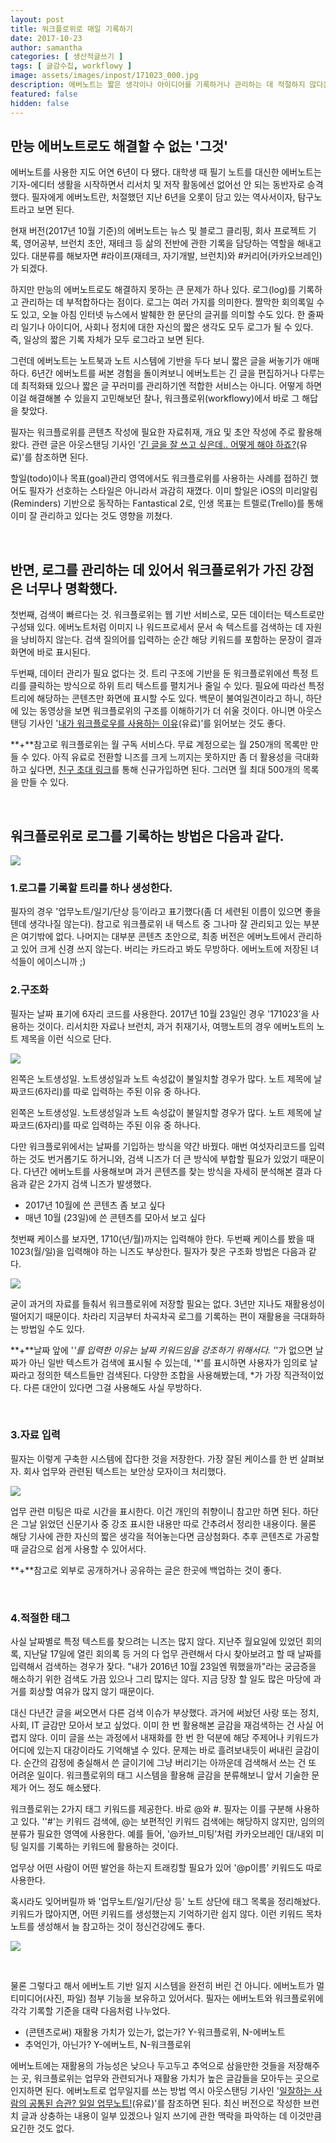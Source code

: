 ```yaml
---
layout: post
title: 워크플로위로 매일 기록하기
date: 2017-10-23
author: samantha
categories: [ 생산적글쓰기 ]
tags: [ 글감수집, workflowy ]
image: assets/images/inpost/171023_000.jpg
description: 에버노트는 짧은 생각이나 아이디어를 기록하거나 관리하는 데 적절하지 않다는 판단을 했다. 그래서 선택한 솔루션이 바로 워크플로위다. 다른 앱으로는 내가 매일 보고, 듣고, 읽은 모든 걸 매우 간단하고 가볍게 할 수도 없다.
featured: false
hidden: false
---
```

## 만능 에버노트로도 해결할 수 없는 '그것'

에버노트를 사용한 지도 어연 6년이 다 됐다. 대학생 때 필기 노트를 대신한 에버노트는 기자-에디터 생활을 시작하면서 리서치 및 저작 활동에선 없어선 안 되는 동반자로 승격했다. 필자에게 에버노트란, 처절했던 지난 6년을 오롯이 담고 있는 역사서이자, 탐구노트라고 보면 된다.

현재 버전(2017년 10월 기준)의 에버노트는 뉴스 및 블로그 클리핑, 회사 프로젝트 기록, 영어공부, 브런치 초안, 재테크 등 삶의 전반에 관한 기록을 담당하는 역할을 해내고 있다. 대분류를 해보자면 #라이프(재테크, 자기개발, 브런치)와 #커리어(카카오브레인)가 되겠다.

하지만 만능의 에버노트로도 해결하지 못하는 큰 문제가 하나 있다. 로그(log)를 기록하고 관리하는 데 부적합하다는 점이다. 로그는 여러 가지를 의미한다. 짤막한 회의록일 수도 있고, 오늘 아침 인터넷 뉴스에서 발췌한 한 문단의 글귀를 의미할 수도 있다. 한 줄짜리 일기나 아이디어, 사회나 정치에 대한 자신의 짧은 생각도 모두 로그가 될 수 있다. 즉, 일상의 짧은 기록 자체가 모두 로그라고 보면 된다.

그런데 에버노트는 노트북과 노트 시스템에 기반을 두다 보니 짧은 글을 써놓기가 애매하다. 6년간 에버노트를 써본 경험을 돌이켜보니 에버노트는 긴 글을 편집하거나 다루는 데 최적화돼 있으나 짧은 글 꾸러미를 관리하기엔 적합한 서비스는 아니다. 어떻게 하면 이걸 해결해볼 수 있을지 고민해보던 찰나, 워크플로위(workflowy)에서 바로 그 해답을 찾았다.

필자는 워크플로위를 콘텐츠 작성에 필요한 자료취재, 개요 및 초안 작성에 주로 활용해 왔다. 관련 글은 아웃스탠딩 기사인 '[긴 글을 잘 쓰고 싶은데.. 어떻게 해야 하죠?](http://outstanding.kr/writing20170324/)(유료)'를 참조하면 된다.

할일(todo)이나 목표(goal)관리 영역에서도 워크플로위를 사용하는 사례를 접하긴 했어도 필자가 선호하는 스타일은 아니라서 과감히 재꼈다. 이미 할일은 iOS의 미리알림(Reminders) 기반으로 동작하는 Fantastical 2로, 인생 목표는 트렐로(Trello)를 통해 이미 잘 관리하고 있다는 것도 영향을 끼쳤다.

<br/>

## 반면, 로그를 관리하는 데 있어서 워크플로위가 가진 강점은 너무나 명확했다.

첫번째, 검색이 빠르다는 것. 워크플로위는 웹 기반 서비스로, 모든 데이터는 텍스트로만 구성돼 있다. 에버노트처럼 이미지 나 워드프로세서 문서 속 텍스트를 검색하는 데 자원을 낭비하지 않는다. 검색 질의어를 입력하는 순간 해당 키워드를 포함하는 문장이 결과화면에 바로 표시된다.

두번째, 데이터 관리가 필요 없다는 것. 트리 구조에 기반을 둔 워크플로위에선 특정 트리를 클릭하는 방식으로 하위 트리 텍스트를 펼치거나 줄일 수 있다. 필요에 따라선 특정 트리에 해당하는 콘텐츠만 화면에 표시할 수도 있다. 백문이 불여일견이라고 하니, 하단에 있는 동영상을 보면 워크플로위의 구조를 이해하기가 더 쉬울 것이다. 아니면 아웃스탠딩 기사인 '[내가 워크플로우를 사용하는 이유](http://outstanding.kr/workflowy20170406/)(유료)’를 읽어보는 것도 좋다.

**+**참고로 워크플로위는 월 구독 서비스다. 무료 계정으로는 월 250개의 목록만 만들 수 있다. 아직 유료로 전환할 니즈를 크게 느끼지는 못하지만 좀 더 활용성을 극대화하고 싶다면, [친구 초대 링크](https://workflowy.com/invite/2ca174a0.lnx)를 통해 신규가입하면 된다. 그러면 월 최대 500개의 목록을 만들 수 있다.

<br/>

## 워크플로위로 로그를 기록하는 방법은 다음과 같다.

![](https://github.com/samantha-writer/samantha-writer.github.io/blob/master/assets/images/inpost/171023_001.jpg?raw=true)

### 1.로그를 기록할 트리를 하나 생성한다.

필자의 경우 '업무노트/일기/단상 등’이라고 표기했다(좀 더 세련된 이름이 있으면 좋을 텐데 생각나질 않는다). 참고로 워크플로위 내 텍스트 중 그나마 잘 관리되고 있는 부분은 여기밖에 없다. 나머지는 대부분 콘텐츠 초안으로, 최종 버전은 에버노트에서 관리하고 있어 크게 신경 쓰지 않는다. 버리는 카드라고 봐도 무방하다. 에버노트에 저장된 녀석들이 에이스니까 ;)

### 2.구조화

필자는 날짜 표기에 6자리 코드를 사용한다. 2017년 10월 23일인 경우 '171023’을 사용하는 것이다. 리서치한 자료나 브런치, 과거 취재기사, 여행노트의 경우 에버노트의 노트 제목을 이런 식으로 단다.

![](https://github.com/samantha-writer/samantha-writer.github.io/blob/master/assets/images/inpost/171023_002.jpg?raw=true)

왼쪽은 노트생성일. 노트생성일과 노트 속성값이 불일치할 경우가 많다. 노트 제목에 날짜코드(6자리)를 따로 입력하는 주된 이유 중 하나다.

왼쪽은 노트생성일. 노트생성일과 노트 속성값이 불일치할 경우가 많다. 노트 제목에 날짜코드(6자리)를 따로 입력하는 주된 이유 중 하나다.

다만 워크플로위에서는 날짜를 기입하는 방식을 약간 바꿨다. 매번 여섯자리코드를 입력하는 것도 번거롭기도 하거니와, 검색 니즈가 더 큰 방식에 부합할 필요가 있었기 때문이다. 다년간 에버노트를 사용해보며 과거 콘텐츠를 찾는 방식을 자세히 분석해본 결과 다음과 같은 2가지 검색 니즈가 발생했다.

- 2017년 10월에 쓴 콘텐츠 좀 보고 싶다
- 매년 10월 (23일)에 쓴 콘텐츠를 모아서 보고 싶다

첫번째 케이스를 보자면, 1710(년/월)까지는 입력해야 한다. 두번째 케이스를 봤을 때 1023(월/일)을 입력해야 하는 니즈도 부상한다. 필자가 찾은 구조화 방법은 다음과 같다.

![](https://github.com/samantha-writer/samantha-writer.github.io/blob/master/assets/images/inpost/171023_003.jpg?raw=true)

굳이 과거의 자료를 들춰서 워크플로위에 저장할 필요는 없다. 3년만 지나도 재활용성이 떨어지기 때문이다. 차라리 지금부터 차곡차곡 로그를 기록하는 편이 재활용을 극대화하는 방법일 수도 있다.

**+**날짜 앞에 '*'를 입력한 이유는 날짜 키워드임을 강조하기 위해서다. '*'가 없으면 날짜가 아닌 일반 텍스트가 검색에 표시될 수 있는데, '*'를 표시하면 사용자가 임의로 날짜라고 정의한 텍스트들만 검색된다. 다양한 조합을 사용해봤는데, *가 가장 직관적이었다. 다른 대안이 있다면 그걸 사용해도 사실 무방하다.

<br/>

### 3.자료 입력

필자는 이렇게 구축한 시스템에 잡다한 것을 저장한다. 가장 잘된 케이스를 한 번 살펴보자. 회사 업무와 관련된 텍스트는 보안상 모자이크 처리했다.

![](https://github.com/samantha-writer/samantha-writer.github.io/blob/master/assets/images/inpost/171023_004.jpg?raw=true)

업무 관련 미팅은 따로 시간을 표시한다. 이건 개인의 취향이니 참고만 하면 된다. 하단은 그날 읽었던 신문기사 중 강조 표시한 내용만 따로 간추려서 정리한 내용이다. 물론 해당 기사에 관한 자신의 짧은 생각을 적어놓는다면 금상첨화다. 추후 콘텐츠로 가공할 때 글감으로 쉽게 사용할 수 있어서다.

**+**참고로 외부로 공개하거나 공유하는 글은 한곳에 백업하는 것이 좋다.

<br/>

### 4.적절한 태그

사실 날짜별로 특정 텍스트를 찾으려는 니즈는 많지 않다. 지난주 월요일에 있었던 회의록, 지난달 17일에 열린 회의록 등 거의 다 업무 관련해서 다시 찾아보려고 할 때 날짜를 입력해서 검색하는 경우가 잦다. "내가 2016년 10월 23일엔 뭐했을까"라는 궁금증을 해소하기 위한 검색도 가끔 있으나 그리 많지는 않다. 지금 당장 할 일도 많은 마당에 과거를 회상할 여유가 많지 않기 때문이다.

대신 다년간 글을 써오면서 다른 검색 이슈가 부상했다. 과거에 써놨던 사랑 또는 정치, 사회, IT 글감만 모아서 보고 싶었다. 이미 한 번 활용해본 글감을 재검색하는 건 사실 어렵지 않다. 이미 글을 쓰는 과정에서 내재화를 한 번 한 덕분에 해당 주제어나 키워드가 어디에 있는지 대강이라도 기억해낼 수 있다. 문제는 바로 흘려보내듯이 써내린 글감이다. 순간의 감정에 충실해서 쓴 글이기에 그냥 버리기는 아까운데 검색해서 쓰는 건 또 어려운 일이다. 워크플로위의 태그 시스템을 활용해 글감을 분류해보니 앞서 기술한 문제가 어느 정도 해소됐다.

워크플로위는 2가지 태그 키워드를 제공한다. 바로 @와 #. 필자는 이를 구분해 사용하고 있다. ''#'는 키워드 검색에, @는 보편적인 키워드 검색에는 해당하지 않지만, 임의의 분류가 필요한 영역에 사용한다. 예를 들어, '@카브_미팅’처럼 카카오브레인 대/내외 미팅 일지를 기록하는 키워드에 활용하는 것이다.

업무상 어떤 사람이 어떤 발언을 하는지 트래킹할 필요가 있어 '@p이름’ 키워드도 따로 사용한다.

혹시라도 잊어버릴까 봐 '업무노트/일기/단상 등' 노트 상단에 태그 목록을 정리해놨다. 키워드가 많아지면, 어떤 키워드를 생성했는지 기억하기란 쉽지 않다. 이런 키워드 목차 노트를 생성해서 늘 참고하는 것이 정신건강에도 좋다.

![](https://github.com/samantha-writer/samantha-writer.github.io/blob/master/assets/images/inpost/171023_005.jpg?raw=true)

<br/>

물론 그렇다고 해서 에버노트 기반 일지 시스템을 완전히 버린 건 아니다. 에버노트가 멀티미디어(사진, 파일) 첨부 기능을 보유하고 있어서다. 필자는 에버노트와 워크플로위에 각각 기록할 기준을 대략 다음처럼 나누었다.

- (콘텐츠로써) 재활용 가치가 있는가, 없는가? Y-워크플로위, N-에버노트
- 추억인가, 아닌가? Y-에버노트, N-워크플로위

에버노트에는 재활용의 가능성은 낮으나 두고두고 추억으로 삼을만한 것들을 저장해주는 곳, 워크플로위는 업무와 관련되거나 재활용 가치가 높은 글감들을 모아두는 곳으로 인지하면 된다. 에버노트로 업무일지를 쓰는 방법 역시 아웃스탠딩 기사인 '[일잘하는 사람의 공통된 습관? 일일 업무노트!](http://outstanding.kr/work_note20170717/%0A)(유료)'를 참조하면 된다. 최신 버전으로 작성한 브런치 글과 상충하는 내용이 일부 있겠으나 일지 쓰기에 관한 맥락을 파악하는 데 이것만큼 요긴한 것도 없다.
